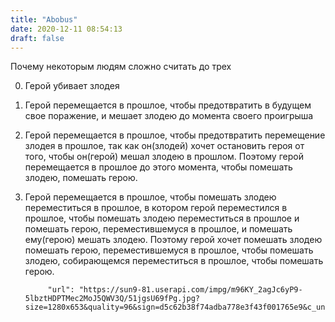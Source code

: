 ```yaml
---
title: "Abobus"
date: 2020-12-11 08:54:13
draft: false
---
```


Почему некоторым людям сложно считать до трех

0. Герой убивает злодея
1. Герой перемещается в прошлое, чтобы предотвратить в будущем свое поражение, и мешает злодею до момента своего проигрыша
2. Герой перемещается в прошлое, чтобы предотвратить перемещение злодея в прошлое, так как он(злодей) хочет остановить героя от того, чтобы он(герой) мешал злодею в прошлом. Поэтому герой перемещается в прошлое до этого момента, чтобы помешать злодею, помешать герою.
3. Герой перемещается в прошлое, чтобы помешать злодею переместиться в прошлое, в котором герой переместился в прошлое, чтобы помешать злодею переместиться в прошлое и помешать герою, переместившемуся в прошлое, и помешать ему(герою) мешать злодею. Поэтому герой хочет помешать злодею помешать герою, переместившемуся в прошлое, чтобы помешать злодею, собирающемся переместиться в прошлое, чтобы помешать герою.

            "url": "https://sun9-81.userapi.com/impg/m96KY_2agJc6yP9-5lbztHDPTMec2MoJ5QWV3Q/51jgsU69fPg.jpg?size=1280x653&quality=96&sign=d5c62b38f74adba778e3f43f001765e9&c_uniq_tag=os2Q_Ftvh4tereb2AdfilYLb3uws039Ba7lp6Ri1FE4&type=album",

